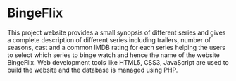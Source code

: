 # BingeFlix
This project website provides a small synopsis of different series and gives a complete description of different series including trailers, number of seasons, cast and a common IMDB rating for each series helping the users to select which series to binge watch and hence the name of the website BingeFlix. Web development tools like HTML5, CSS3, JavaScript are used to build the website and the database is managed using PHP.
